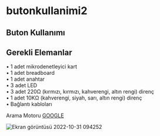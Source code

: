 # butonkullanimi2
## Buton Kullanımı
## Gerekli Elemanlar
• 1 adet mikrodenetleyici kart</br>
• 1 adet breadboard</br>
• 1 adet anahtar</br>
• 3 adet LED</br>
• 3 adet 220Ω (kırmızı, kırmızı, kahverengi, altın rengi) direnç</br>
• 1 adet 10KΩ (kahverengi, siyah, sarı, altın rengi) direnç</br>
• Bağlantı kabloları</br>




Arama Motoru [GOOGLE](https://www.google.com.tr/)

![Ekran görüntüsü 2022-10-31 094252](https://user-images.githubusercontent.com/114650893/198947318-d61bf9c7-73ec-474c-bfda-8c6a6b836ad1.png)
